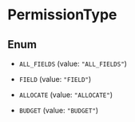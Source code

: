 
# PermissionType

## Enum


* `ALL_FIELDS` (value: `"ALL_FIELDS"`)

* `FIELD` (value: `"FIELD"`)

* `ALLOCATE` (value: `"ALLOCATE"`)

* `BUDGET` (value: `"BUDGET"`)



